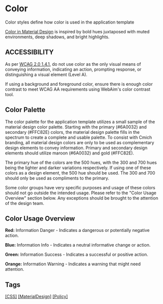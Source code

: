# Color
Color styles define how color is used in the application template

[Color in Material Design](https://material.io/design/color/#) is inspired by bold hues juxtaposed with muted environments, deep shadows, and bright highlights.

## ACCESSIBILITY
As per [WCAG 2.0 1.4.1](https://www.w3.org/TR/UNDERSTANDING-WCAG20/visual-audio-contrast-without-color.html), do not use color as the only visual means of conveying information, indicating an action, prompting response, or distinguishing a visual element (Level A).

If using a background and foreground color, ensure there is enough color contrast to meet WCAG AA requirements using WebAim's color contrast tool.

## Color Palette
The color palette for the application template utilizes a small sample of the material design color palette. Starting with the primary (#6A0032) and secondary (#FFC82E) colors, the material design palette fills in the spectrum to create a complete and usable palette. To consist with Cmich branding, all material design colors are only to be used as complementary design elements to convey information. Primary and secondary design elements should utilize maroon (#6A0032) and gold (#FFC82E).

The primary hue of the colors are the 500 hues, with the 300 and 700 hues being the lighter and darker variations respectively. If using one of these colors as a design element, the 500 hue should be used. The 300 and 700 should only be used as compliments to the primary.

Some color groups have very specific purposes and usage of these colors should not go outside the intended usage. Please refer to the "Color Usage Overview" section below. Any exceptions should be brought to the attention of the design team.

## Color Usage Overview
**Red:** Information Danger - Indicates a dangerous or potentially negative action.

**Blue:** Information Info - Indicates a neutral informative change or action.

**Green:** Information Success - Indicates a successful or positive action.

**Orange:** Information Warning - Indicates a warning that might need attention.

## Tags
[[CSS]](https://code.cmich.edu/search?project_id=365&repository_ref=master&scope=wiki_blobs&search=CSSTag)
[[MaterialDesign]](https://code.cmich.edu/search?project_id=365&repository_ref=master&scope=wiki_blobs&search=MaterialDesignTag)
[[Policy]](https://code.cmich.edu/search?project_id=365&repository_ref=master&scope=wiki_blobs&search=PolicyTag)
